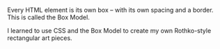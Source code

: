 
Every HTML element is its own box – with its own spacing and a border. This is called the Box Model.

I learned to use CSS and the Box Model to create my own Rothko-style rectangular art pieces.
